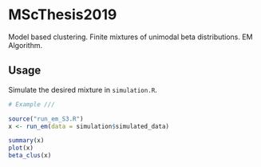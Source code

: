 # MScThesis2019

Model based clustering.
Finite mixtures of unimodal beta distributions. 
EM Algorithm. 

Usage
-----

Simulate the desired mixture in `simulation.R`. 

```r
# Example ///

source("run_em_S3.R")
x <- run_em(data = simulation$simulated_data)

summary(x) 
plot(x)
beta_clus(x)

```

